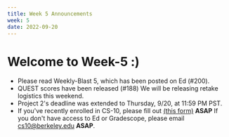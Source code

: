 ```yaml
---
title: Week 5 Announcements
week: 5
date: 2022-09-20
---
```


# **Welcome to Week-5 :)**

- Please read Weekly-Blast 5, which has been posted on Ed (#200).
- QUEST scores have been released (#188)</b> We will be releasing retake logistics this weekend.
- Project 2's deadline was extended to Thursday, 9/20, at 11:59 PM PST.
- If you've recently enrolled in CS-10, please fill out <a href="https://forms.gle/tYZUvGZWYRVjYuNu5">(this form)</a> <b>ASAP</b> If you don't have access to Ed or Gradescope, please email cs10@berkeley.edu <b>ASAP</b>.
